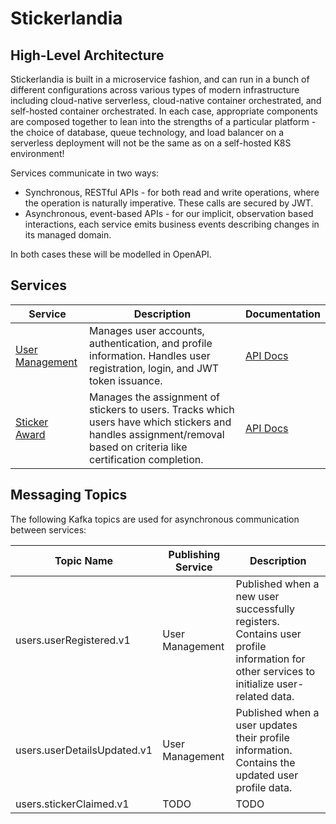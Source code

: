 # Stickerlandia

## High-Level Architecture
Stickerlandia is built in a microservice fashion, and can run in a bunch of different configurations across various types of modern infrastructure including cloud-native serverless, cloud-native container orchestrated, and self-hosted container orchestrated. In each case, appropriate components are composed together to lean into the strengths of a particular platform - the choice of database, queue technology, and load balancer on a serverless deployment will not be the same as on a self-hosted K8S environment!

Services communicate in two ways:

* Synchronous, RESTful APIs - for both read and write operations, where the operation is naturally imperative. These calls are secured by JWT. 
* Asynchronous, event-based APIs - for our implicit, observation based interactions, each service emits business events describing changes in its managed domain.

In both cases these will be modelled in OpenAPI. 

## Services

| Service | Description | Documentation |
|---------|-------------|---------------|
| [User Management](./user-management/) | Manages user accounts, authentication, and profile information. Handles user registration, login, and JWT token issuance. | [API Docs](./user-management/docs/api.json) |
| [Sticker Award](./sticker-award/) | Manages the assignment of stickers to users. Tracks which users have which stickers and handles assignment/removal based on criteria like certification completion. | [API Docs](./sticker-award/docs/api.json) |

## Messaging Topics

The following Kafka topics are used for asynchronous communication between services:

| Topic Name | Publishing Service | Description |
|------------|-------------------|-------------|
| users.userRegistered.v1 | User Management | Published when a new user successfully registers. Contains user profile information for other services to initialize user-related data. |
| users.userDetailsUpdated.v1 | User Management | Published when a user updates their profile information. Contains the updated user profile data. |
| users.stickerClaimed.v1 | TODO | TODO |

